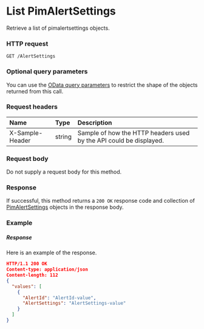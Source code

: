 # List PimAlertSettings

Retrieve a list of pimalertsettings objects.
### HTTP request
```http
GET /AlertSettings
```
### Optional query parameters
You can use the [OData query parameters](odata-optional-query-parameters.md) to restrict the shape of the objects returned from this call.
### Request headers
| Name       | Type | Description|
|:-----------|:------|:----------|
| X-Sample-Header  | string  | Sample of how the HTTP headers used by the API could be displayed.|

### Request body
Do not supply a request body for this method.
### Response
If successful, this method returns a `200 OK` response code and collection of [PimAlertSettings](../resources/pimalertsettings.md) objects in the response body.
### Example
##### Response
Here is an example of the response.
```json
HTTP/1.1 200 OK
Content-type: application/json
Content-length: 112
{
  "values": [
    {
      "AlertId": "AlertId-value",
      "AlertSettings": "AlertSettings-value"
    }
  ]
}
```

<!-- uuid: e74307d8-e11a-47b9-9c2d-d7326d5e9562
2015-10-09 18:34:12 UTC -->